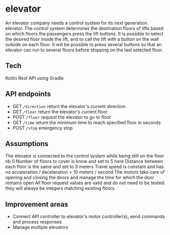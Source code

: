 # elevator
An elevator company needs a control system for its next generation elevator. The control system
determines the destination floors of lifts based on which floors the passengers press the lift buttons.
It is possible to select the desired floor inside the lift, and to call the lift with a button on the wall
outside on each floor. It will be possible to press several buttons so that an elevator can run to several floors
before stopping on the last selected floor.

## Tech
Kotlin Rest API using Gradle

## API endpoints
* GET `/direction` return the elevator's current direction
* GET `/floor` return the elevator's current floor
* POST `/floor` request the elevator to go to floor
* GET `/time` return the minimum time to reach specified floor in seconds
* POST `/stop` emergency stop

## Assumptions
The elevator is connected to the control system while being still on the floor nb 0
Number of floors to cover is know and set to 5 here
Distance between each floor is the same and set to 3 meters
Travel speed is constant and has no acceleration / deceleration = 10 meters / second
The motors take care of opening and closing the doors and manage the time for which the door remains open
All floor request values are valid and do not need to be tested: they will always be integers matching existing floors

## Improvement areas
* Connect API controller to elevator's motor controller(s), send commands and process responses
* Manage multiple elevators


